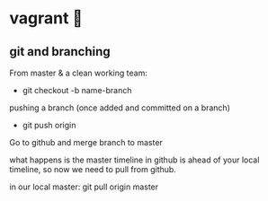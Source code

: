 # vagrant :taco:

## git and branching

From master & a clean working team:
- git checkout -b name-branch

pushing a branch (once added and committed on a branch)
 - git push origin <branch-name>

Go to github and merge branch to master

what happens is the master timeline in github is ahead of your local timeline, so now we need to pull from github.

in our local master:
  git pull origin master

